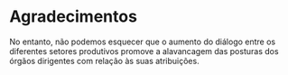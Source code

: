 # Agradecimentos

No entanto, não podemos esquecer que o aumento do diálogo entre os diferentes setores produtivos promove a alavancagem das posturas dos órgãos dirigentes com relação às suas atribuições.
